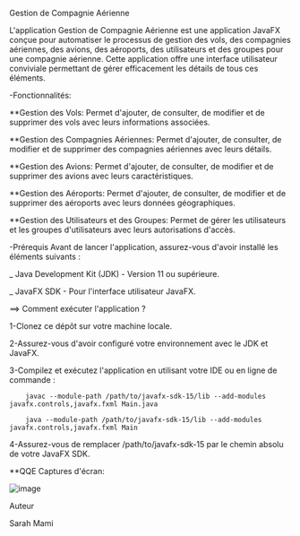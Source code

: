 Gestion de Compagnie Aérienne


L'application Gestion de Compagnie Aérienne est une application JavaFX conçue pour automatiser le processus de gestion des vols, 
des compagnies aériennes, des avions, des aéroports, des utilisateurs et des groupes pour une compagnie aérienne. Cette application 
offre une interface utilisateur conviviale permettant de gérer efficacement les détails de tous ces éléments.

-Fonctionnalités:


**Gestion des Vols: Permet d'ajouter, de consulter, de modifier et de supprimer des vols avec leurs informations associées.

**Gestion des Compagnies Aériennes: Permet d'ajouter, de consulter, de modifier et de supprimer des compagnies aériennes avec leurs détails.

**Gestion des Avions: Permet d'ajouter, de consulter, de modifier et de supprimer des avions avec leurs caractéristiques.

**Gestion des Aéroports: Permet d'ajouter, de consulter, de modifier et de supprimer des aéroports avec leurs données géographiques.

**Gestion des Utilisateurs et des Groupes: Permet de gérer les utilisateurs et les groupes d'utilisateurs avec leurs autorisations d'accès.


-Prérequis
Avant de lancer l'application, assurez-vous d'avoir installé les éléments suivants :

_ Java Development Kit (JDK) - Version 11 ou supérieure.

_ JavaFX SDK - Pour l'interface utilisateur JavaFX.

==> Comment exécuter l'application ?


1-Clonez ce dépôt sur votre machine locale.

2-Assurez-vous d'avoir configuré votre environnement avec le JDK et JavaFX.


3-Compilez et exécutez l'application en utilisant votre IDE ou en ligne de commande :

        javac --module-path /path/to/javafx-sdk-15/lib --add-modules javafx.controls,javafx.fxml Main.java

        java --module-path /path/to/javafx-sdk-15/lib --add-modules javafx.controls,javafx.fxml Main


4-Assurez-vous de remplacer /path/to/javafx-sdk-15 par le chemin absolu de votre JavaFX SDK.

**QQE Captures d'écran:

![image](https://github.com/sarramami2001/EspritBooking/assets/99014698/80a8a82a-f2d2-47dc-a05b-fbb1db4c9ff9)


Auteur

Sarah Mami

